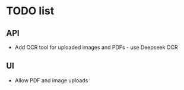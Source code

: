 # TODO list

## API

- Add OCR tool for uploaded images and PDFs - use Deepseek OCR

## UI

- Allow PDF and image uploads
